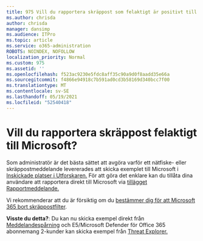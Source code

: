 ```yaml
---
title: 975 Vill du rapportera skräppost som felaktigt är positivt till Microsoft?
ms.author: chrisda
author: chrisda
manager: dansimp
ms.audience: ITPro
ms.topic: article
ms.service: o365-administration
ROBOTS: NOINDEX, NOFOLLOW
localization_priority: Normal
ms.custom: 975
ms.assetid: ''
ms.openlocfilehash: f523ac9230e5fdc8aff35c90a9d0f8aadd35e66a
ms.sourcegitcommit: f4866e94918c7b591ad0cd3b58169d340bcc7f00
ms.translationtype: MT
ms.contentlocale: sv-SE
ms.lasthandoff: 05/19/2021
ms.locfileid: "52540418"
---
```

# <a name="would-you-like-to-report-a-spam-false-positive-to-microsoft"></a>Vill du rapportera skräppost felaktigt till Microsoft?

Som administratör är det bästa sättet att avgöra varför ett nätfiske- eller skräppostmeddelande levererades att skicka exemplet till Microsoft i [Inskickade platser i Utforskaren.](https://protection.office.com/reportsubmission) För att göra det enklare kan du tillåta dina användare att rapportera direkt till Microsoft via [tillägget Rapportmeddelande.](https://appsource.microsoft.com/product/office/WA104381180?src=office&tab=Overview)

Vi rekommenderar att du är försiktig om du [bestämmer dig för att Microsoft 365 bort skräppostfilter](/exchange/troubleshoot/antispam/cautions-against-bypassing-spam-filters).

**Visste du detta?**: Du kan nu skicka exempel direkt från [Meddelandespårning](https://protection.office.com/messagetrace) och E5/Microsoft Defender för Office 365 abonnemang 2-kunder kan skicka exempel från [Threat Explorer.](/microsoft-365/security/office-365-security/threat-explorer)
